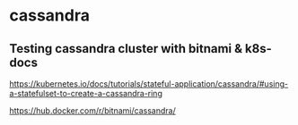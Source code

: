 # cassandra

## Testing cassandra cluster with bitnami & k8s-docs
https://kubernetes.io/docs/tutorials/stateful-application/cassandra/#using-a-statefulset-to-create-a-cassandra-ring

https://hub.docker.com/r/bitnami/cassandra/
